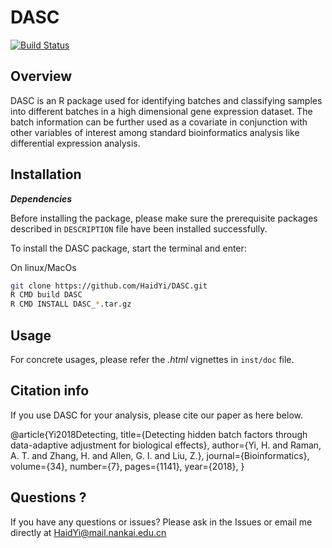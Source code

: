 
# DASC

[![Build Status](https://travis-ci.org/HaidYi/DASC.svg?branch=master)](https://travis-ci.org/HaidYi/DASC)

## Overview

DASC is an R package used for identifying batches and classifying samples into different batches in a high dimensional gene expression dataset. The batch information can be further used as a covariate in conjunction with other variables of interest among standard bioinformatics analysis like differential expression analysis. 

## Installation

**_Dependencies_**

Before installing the package, please make sure the prerequisite packages described in `DESCRIPTION` file have been installed successfully.

To install the DASC package, start the terminal and enter:

On linux/MacOs
```bash
git clone https://github.com/HaidYi/DASC.git
R CMD build DASC
R CMD INSTALL DASC_*.tar.gz
```

## Usage

For concrete usages, please refer the *.html* vignettes in `inst/doc` file.

## Citation info

If you use DASC for your analysis, please cite our paper as here below.

@article{Yi2018Detecting,
    title={Detecting hidden batch factors through data-adaptive adjustment for biological effects},
    author={Yi, H. and Raman, A. T. and Zhang, H. and Allen, G. I. and Liu, Z.},
    journal={Bioinformatics},
    volume={34},
    number={7},
    pages={1141},
    year={2018},
}

## Questions ?

If you have any questions or issues? Please ask in the Issues or email me directly at HaidYi@mail.nankai.edu.cn


